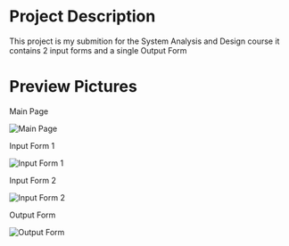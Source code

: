 # Project Description
This project is my submition for the System Analysis and Design course it contains 2 input forms and a single Output Form

# Preview Pictures

Main Page

<img src="https://i.imgur.com/1JeyI78.png" alt="Main Page">

Input Form 1

<img src="https://i.imgur.com/IY64luN.png" alt="Input Form 1">

Input Form 2

<img src="https://i.imgur.com/NzuAini.png" alt="Input Form 2">

Output Form

<img src="https://i.imgur.com/orVhxKq.png" alt="Output Form">
